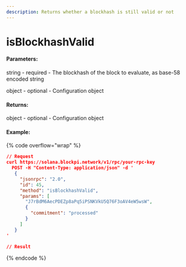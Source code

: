 ```yaml
---
description: Returns whether a blockhash is still valid or not
---
```


# isBlockhashValid

#### **Parameters:**

string - required - The blockhash of the block to evaluate, as base-58 encoded string

object - optional - Configuration object

#### **Returns:**

object - optional - Configuration object&#x20;

#### Example:

{% code overflow="wrap" %}
```json
// Request
curl https://solana.blockpi.network/v1/rpc/your-rpc-key
  POST -H "Content-Type: application/json" -d ' 
   {
     "jsonrpc": "2.0",
     "id": 45,
     "method": "isBlockhashValid",
     "params": [
       "J7rBdM6AecPDEZp8aPq5iPSNKVkU5Q76F3oAV4eW5wsW",
       {
         "commitment": "processed"
       }
     ]
   }
'

// Result

```
{% endcode %}
